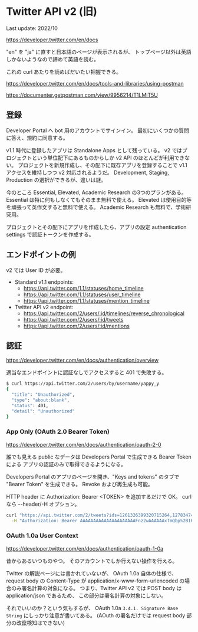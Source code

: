 
# Twitter API v2 (旧)

Last update: 2022/10

<https://developer.twitter.com/en/docs>

"en" を "ja" に直すと日本語のページが表示されるが、
トップページ以外は英語しかないようなので諦めて英語を読む。

これの curl あたりを読めばだいたい把握できる。

<https://developer.twitter.com/en/docs/tools-and-libraries/using-postman>

<https://documenter.getpostman.com/view/9956214/T1LMiT5U>

## 登録

Developer Portal へ bot 用のアカウントでサインイン。
最初にいくつかの質問に答え、規約に同意する。

v1.1 時代に登録したアプリは Standalone Apps として残っている。
v2 ではプロジェクトという単位配下にあるものからしか v2 API のほとんどが利用できない。
プロジェクトを新規作成し、その配下に既存アプリを登録することで
v1.1 アクセスを維持しつつ v2 対応されるようだ。
Development, Staging, Production の選択ができるが、違いは謎。

今のところ Essential, Elevated, Academic Research の3つのプランがある。
Essential は特に何もしなくてもそのまま無料で使える。
Elevated は使用目的等を頑張って英作文すると無料で使える。
Academic Research も無料で、学術研究用。

プロジェクトとその配下にアプリを作成したら、アプリの設定
authentication settings で認証トークンを作成する。

## エンドポイントの例

v2 では User ID が必要。

* Standard v1.1 endpoints:
  * <https://api.twitter.com/1.1/statuses/home_timeline>
  * <https://api.twitter.com/1.1/statuses/user_timeline>
  * <https://api.twitter.com/1.1/statuses/mention_timeline>
* Twitter API v2 endpoint:
  * <https://api.twitter.com/2/users/:id/timelines/reverse_chronological>
  * <https://api.twitter.com/2/users/:id/tweets>
  * <https://api.twitter.com/2/users/:id/mentions>

## 認証

<https://developer.twitter.com/en/docs/authentication/overview>

適当なエンドポイントに認証なしでアクセスすると 401 で失敗する。

```sh
$ curl https://api.twitter.com/2/users/by/username/yappy_y
{
  "title": "Unauthorized",
  "type": "about:blank",
  "status": 401,
  "detail": "Unauthorized"
}
```

### App Only (OAuth 2.0 Bearer Token)

<https://developer.twitter.com/en/docs/authentication/oauth-2-0>

誰でも見える public なデータは Developers Portal で生成できる Bearer Token による
アプリの認証のみで取得できるようになる。

Developers Portal のアプリのページを開き、"Keys and tokens" のタブで
"Bearer Token" を生成できる。
Revoke および再生成も可能。

HTTP header に Authorization: Bearer \<TOKEN\> を追加するだけで OK。
curl なら --header/-H オプション。

```sh
curl "https://api.twitter.com/2/tweets?ids=1261326399320715264,1278347468690915330" \
  -H "Authorization: Bearer AAAAAAAAAAAAAAAAAAAAAFnz2wAAAAAAxTmQbp%2BIHDtAhTBbyNJon%2BA72K4%3DeIaigY0QBrv6Rp8KZQQLOTpo9ubw5Jt?WRE8avbi"
```

### OAuth 1.0a User Context

<https://developer.twitter.com/en/docs/authentication/oauth-1-0a>

昔からあるいつものやつ。
そのアカウントでしか行えない操作を行える。

Twitter の解説ページには書かれていないが、
OAuth 1.0a 自体の仕様で、request body の Content-Type が
application/x-www-form-urlencoded の場合のみ署名計算の対象になる。
つまり、Twitter API v2 では POST body は application/json であるため、
この部分は署名計算の対象にしない。

それでいいのか？という気もするが、
OAuth 1.0a `3.4.1. Signature Base String` にしっかり注意が書いてある。
(AOuth の署名だけでは request body 部分の改竄検知はできない)
